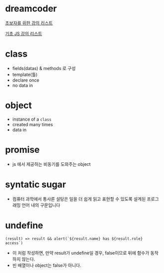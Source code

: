 # dreamcoder

[초보자를 위한 강의 리스트](https://www.youtube.com/watch?v=gGebK7lWnCk&list=PLv2d7VI9OotQ1F92Jp9Ce7ovHEsuRQB3Y&index=8)

[기초 JS 강의 리스트](https://www.youtube.com/playlist?list=PLv2d7VI9OotTVOL4QmPfvJWPJvkmv6h-2)

# class

- fields(datas) & methods 로 구성
- template(틀)
- declare once
- no data in

# object

- instance of a `class`
- created many times
- data in

# promise

- js 에서 제공하는 비동기를 도와주는 object

# syntatic sugar

- 컴퓨터 과학에서 통사론 설탕은 일을 더 쉽게 읽고 표현할 수 있도록 설계된 프로그래밍 언어 내의 구문입니다

# undefine

```
(result) => result && alert(`${result.name} has ${result.role} access`)
```

- 이 처럼 작성하면, 만약 result가 undefine일 경우, false이므로 뒤에 함수가 동작하지 않는다.
- 빈 배열이나 object는 false가 아니다.
